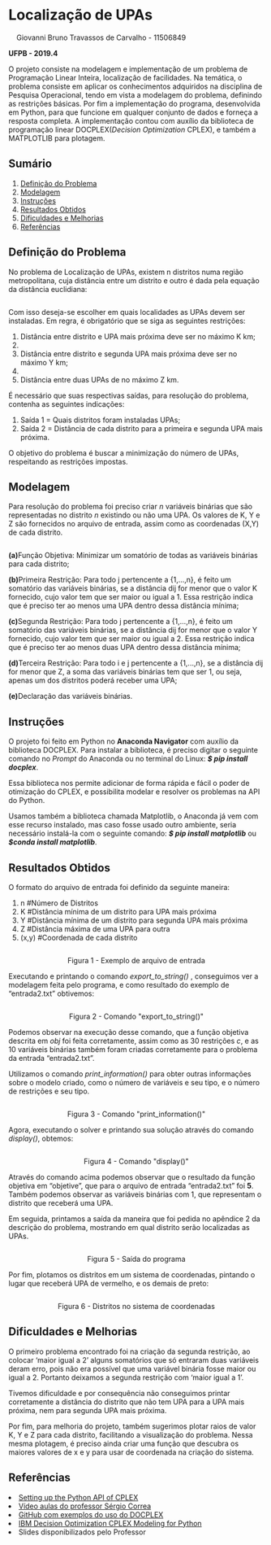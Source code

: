 <h1> Localização de UPAs </h1>
<p>&nbsp;&nbsp;&nbsp; Giovanni Bruno Travassos de Carvalho - 11506849</p>
<p><b>UFPB - 2019.4</b></p>
<p> O projeto consiste na modelagem e implementação de um problema de Programação Linear Inteira, localização de facilidades. Na temática, o problema consiste em aplicar os conhecimentos adquiridos na disciplina de Pesquisa Operacional, tendo em vista a modelagem do problema, definindo as restrições básicas. Por fim a implementação do programa, desenvolvida em Python, para que funcione em qualquer conjunto de dados e forneça a resposta completa. A implementação contou com auxílio da biblioteca de programação linear DOCPLEX(<i>Decision Optimization</i> CPLEX), e também a MATPLOTLIB para plotagem. </p>

 <h2> Sumário </h2> 
<ol>
	<li><a href="">Definição do Problema</a></li>
	<li><a href="">Modelagem</a></li>
	<li><a href="">Instruções</a></li>
	<li><a href="">Resultados Obtidos</a></li>
	<li><a href="">Dificuldades e Melhorias</a></li>
	<li><a href="">Referências</a></li>
</ol>

<h2> Definição do Problema </h2>
<p>No problema de Localização de UPAs, existem n distritos numa região metropolitana, cuja distância entre um distrito e outro é dada pela equação da distância euclidiana: </p>
<p align="center"><img src = ""></p>
<p>Com isso deseja-se escolher em quais localidades as UPAs devem ser instaladas. Em regra, é obrigatório que se siga as seguintes restrições: </p> 
<ol>
  <li> Distância entre distrito e UPA mais próxima deve ser no máximo K km; <li>
  <li> Distância entre distrito e segunda UPA mais próxima deve ser no máximo Y km; <li>
  <li> Distância entre duas UPAs de no máximo Z km.</li>
</ol> 
<p>É necessário que suas respectivas saídas, para resolução do problema, contenha as seguintes indicações: </p>
<ol>
  <li> Saída 1 = Quais distritos foram instaladas UPAs;</li>
  <li> Saída 2 = Distância de cada distrito para a primeira e segunda UPA mais próxima.</li>
</ol>
<p> O objetivo do problema é buscar a minimização do número de UPAs, respeitando as restrições impostas.</p>

<h2>Modelagem</h2> 
<p>Para resolução do problema foi preciso criar <i>n</i> variáveis binárias que são representadas no distrito <i>n</i> existindo ou não uma UPA. Os valores de K, Y e Z são fornecidos no arquivo de entrada, assim como as coordenadas (X,Y) de cada distrito.</p>
<p align="center"><img src = ""></p>
<p><b>(a)</b>Função Objetiva: Minimizar um somatório de todas as variáveis binárias para cada distrito;</p>
<p><b>(b)</b>Primeira Restrição: Para todo j pertencente a {1,...,n}, é feito um somatório das variáveis binárias, se a distância dij for menor que o valor K fornecido, cujo valor tem que ser maior ou igual a 1. Essa restrição indica que é preciso ter ao menos uma UPA dentro dessa distância mínima;</p>
<p><b>(c)</b>Segunda Restrição: Para todo j pertencente a {1,...,n}, é feito um somatório das variáveis binárias, se a distância dij for menor que o valor Y fornecido, cujo valor tem que ser maior ou igual a 2. Essa restrição indica que é preciso ter ao menos duas UPA dentro dessa distância mínima;</p>
<p><b>(d)</b>Terceira Restrição: Para todo i e j pertencente a {1,...,n}, se a distância dij for menor que Z, a soma das variáveis binárias tem que ser 1, ou seja, apenas um dos distritos poderá receber uma UPA;</p>
<p><b>(e)</b>Declaração das variáveis binárias.</p>

<h2>Instruções</h2>
<p>O projeto foi feito em Python no <b>Anaconda Navigator</b> com auxílio da biblioteca DOCPLEX. Para instalar a biblioteca, é preciso digitar o seguinte comando no <i>Prompt</i> do Anaconda ou no terminal do Linux: <b><i>$ pip install docplex</i></b>. </p>
<p>Essa biblioteca nos permite adicionar de forma rápida e fácil o poder de otimização do CPLEX, e possibilita modelar e resolver os problemas na API do Python.</p>
<p>Usamos também a biblioteca chamada Matplotlib,  o Anaconda já vem com esse recurso instalado, mas caso fosse usado outro ambiente, seria necessário instalá-la com o seguinte comando: <b><i>$ pip install matplotlib</b></i> ou <b><i>$conda install matplotlib</b></i>.
 
<h2> Resultados Obtidos</h2>
<p>O formato do arquivo de entrada foi definido da seguinte maneira:</p>
<ol>
  <li>n #Número de Distritos</li>
  <li>K #Distância mínima de um distrito para UPA mais próxima</li>
  <li>Y #Distância mínima de um distrito para segunda UPA mais próxima</li>
  <li>Z #Distância máxima de uma UPA para outra</li>
  <li>(x,y) #Coordenada de cada distrito</li>
</ol>
<p align="center"><img src = ""></p>
<p align="center">Figura 1 - Exemplo de arquivo de entrada</p>
<p>Executando e printando o comando <i>export_to_string()</i> , conseguimos ver a modelagem feita pelo programa, e como resultado do exemplo de “entrada2.txt” obtivemos: </p>
<p align="center"><img src = ""></p>
<p align="center">Figura 2 - Comando "export_to_string()"</p>
<p>Podemos observar na execução desse comando, que a função objetiva descrita em <i>obj</i> foi feita corretamente, assim como as 30 restrições <i>c</i>, e as 10 variáveis binárias também foram criadas corretamente para o problema da entrada “entrada2.txt”.</p>
<p>Utilizamos o comando <i>print_information()</i> para obter outras informações sobre o modelo criado, como o número de variáveis e seu tipo, e o número de restrições e seu tipo. </p>
<p align="center"><img src = ""></p>
<p align="center">Figura 3 - Comando "print_information()"</p>
<p>Agora, executando o solver e printando sua solução através do comando <i>display()</i>, obtemos:</p>
<p align="center"><img src = ""></p>
<p align="center">Figura 4 - Comando "display()"</p>
<p>Através do comando acima podemos observar que o resultado da função objetiva em “objetive”, que para o arquivo de entrada “entrada2.txt” foi <b>5</b>. Também podemos observar as variáveis binárias com 1, que representam o distrito que receberá uma UPA. </p>
<p>Em seguida, printamos a saída da maneira que foi pedida no apêndice 2 da descrição do problema, mostrando em qual distrito serão localizadas as UPAs. </p>
<p align="center"><img src = ""></p>
<p align="center">Figura 5 - Saída do programa</p>
<p>Por fim, plotamos os distritos em um sistema de coordenadas, pintando o lugar que receberá UPA de vermelho, e os demais de preto: </p>
<p align="center"><img src = ""></p>
<p align="center">Figura 6 - Distritos no sistema de coordenadas</p>

<h2>Dificuldades e Melhorias</h2>
<p>O primeiro problema encontrado foi na criação da segunda restrição, ao colocar ‘maior igual a 2’ alguns somatórios que só entraram duas variáveis deram erro, pois não era possível que uma variável binária fosse maior ou igual a 2.  Portanto deixamos a segunda restrição com ‘maior igual a 1’. </p>
<p>Tivemos dificuldade e por consequência não conseguimos printar corretamente a distância do distrito que não tem UPA para a UPA mais próxima, nem para segunda UPA mais próxima. </p>
<p>Por fim, para melhoria do projeto, também sugerimos plotar raios de valor K, Y e Z para cada distrito, facilitando a visualização do problema. Nessa mesma plotagem, é preciso ainda criar uma função que descubra os maiores valores de x e y para usar de coordenada na criação do sistema.  </p>

<h2>Referências</h2>
<li><a href="https://www.ibm.com/support/knowledgecenter/SSSA5P_12.8.0/ilog.odms.cplex.help/CPLEX/GettingStarted/topics/set_up/Python_setup.html">Setting up the Python API of CPLEX</a></li>
<li><a href="https://www.youtube.com/watch?v=hqGZzRh00y0&list=PL_wz_RHE6pEYEJO-vDNwHi2F7k-WNgOfQ">Vídeo aulas do professor Sérgio Correa</a></li>
<li><a href="https://github.com/IBMDecisionOptimization/docplex-examples">GitHub com exemplos do uso do DOCPLEX</a></li>
<li><a href="http://ibmdecisionoptimization.github.io/docplex-doc/#mathematical-programming-modeling-for-python-using-docplex-mp-docplex-mp">IBM Decision Optimization CPLEX Modeling for Python</a></li>
<li>Slides disponibilizados pelo Professor</li>
